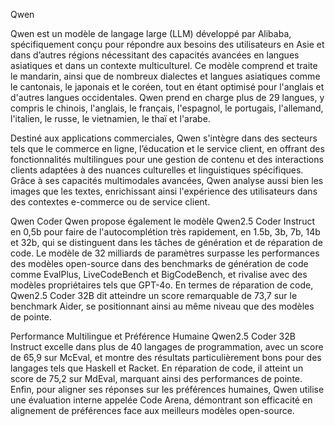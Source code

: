 
Qwen

Qwen est un modèle de langage large (LLM) développé par Alibaba, spécifiquement conçu pour répondre aux besoins des utilisateurs en Asie et dans d’autres régions nécessitant des capacités avancées en langues asiatiques et dans un contexte multiculturel. Ce modèle comprend et traite le mandarin, ainsi que de nombreux dialectes et langues asiatiques comme le cantonais, le japonais et le coréen, tout en étant optimisé pour l'anglais et d'autres langues occidentales. Qwen prend en charge plus de 29 langues, y compris le chinois, l'anglais, le français, l'espagnol, le portugais, l'allemand, l'italien, le russe, le vietnamien, le thaï et l'arabe.

Destiné aux applications commerciales, Qwen s'intègre dans des secteurs tels que le commerce en ligne, l’éducation et le service client, en offrant des fonctionnalités multilingues pour une gestion de contenu et des interactions clients adaptées à des nuances culturelles et linguistiques spécifiques. Grâce à ses capacités multimodales avancées, Qwen analyse aussi bien les images que les textes, enrichissant ainsi l'expérience des utilisateurs dans des contextes e-commerce ou de service client.

Qwen Coder
Qwen propose également le modèle Qwen2.5 Coder Instruct en 0,5b pour faire de l'autocomplétion très rapidement, en 1.5b, 3b, 7b, 14b et 32b, qui se distinguent dans les tâches de génération et de réparation de code. Le modèle de 32 milliards de paramètres surpasse les performances des modèles open-source dans des benchmarks de génération de code comme EvalPlus, LiveCodeBench et BigCodeBench, et rivalise avec des modèles propriétaires tels que GPT-4o. En termes de réparation de code, Qwen2.5 Coder 32B dit atteindre un score remarquable de 73,7 sur le benchmark Aider, se positionnant ainsi au même niveau que des modèles de pointe.

Performance Multilingue et Préférence Humaine
Qwen2.5 Coder 32B Instruct excelle dans plus de 40 langages de programmation, avec un score de 65,9 sur McEval, et montre des résultats particulièrement bons pour des langages tels que Haskell et Racket. En réparation de code, il atteint un score de 75,2 sur MdEval, marquant ainsi des performances de pointe. Enfin, pour aligner ses réponses sur les préférences humaines, Qwen utilise une évaluation interne appelée Code Arena, démontrant son efficacité en alignement de préférences face aux meilleurs modèles open-source.